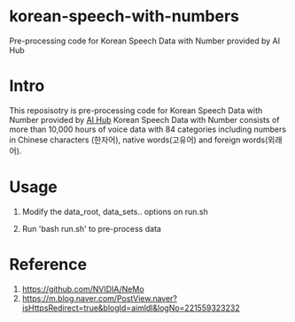 # korean-speech-with-numbers
Pre-processing code for Korean Speech Data with Number provided by AI Hub


# Intro
This reposisotry is pre-processing code for Korean Speech Data with Number provided by [AI Hub](https://aihub.or.kr/aihubdata/data/view.do?currMenu=115&topMenu=100&aihubDataSe=realm&dataSetSn=484)
Korean Speech Data with Number consists of more than 10,000 hours of voice data with 84 categories including numbers in Chinese characters (한자어), native words(고유어) and foreign words(외래어).


# Usage

1. Modify the data_root, data_sets.. options on run.sh

2. Run 'bash run.sh' to pre-process data 


# Reference
1. https://github.com/NVIDIA/NeMo
2. https://m.blog.naver.com/PostView.naver?isHttpsRedirect=true&blogId=aimldl&logNo=221559323232
